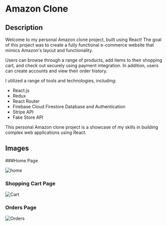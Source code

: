 # Amazon Clone

## Description
Welcome to my personal Amazon clone project, built using React! The goal of this project was to create a fully functional e-commerce website that mimics Amazon's layout and functionality.

Users can browse through a range of products, add items to their shopping cart, and check out securely using payment integration. In addition, users can create accounts and view their order history.

I utilized a range of tools and technologies, including:
* React.js
* Redux
* React Router
* Firebase Cloud Firestore Database and Authentication
* Stripe API
* Fake Store API

This personal Amazon clone project is a showcase of my skills in building complex web applications using React.

## Images
###Home Page

![home](https://user-images.githubusercontent.com/77870751/230510434-b1d9e8a9-a496-4c68-aac3-81b51ff7eed2.PNG)

### Shopping Cart Page

![Cart](https://user-images.githubusercontent.com/77870751/230510718-27950fdb-9c30-4ae3-aac5-753b012dee45.PNG)

### Orders Page

![Orders](https://user-images.githubusercontent.com/77870751/230510723-ff7343cd-b51f-4243-bd8f-9856477f0770.PNG)
